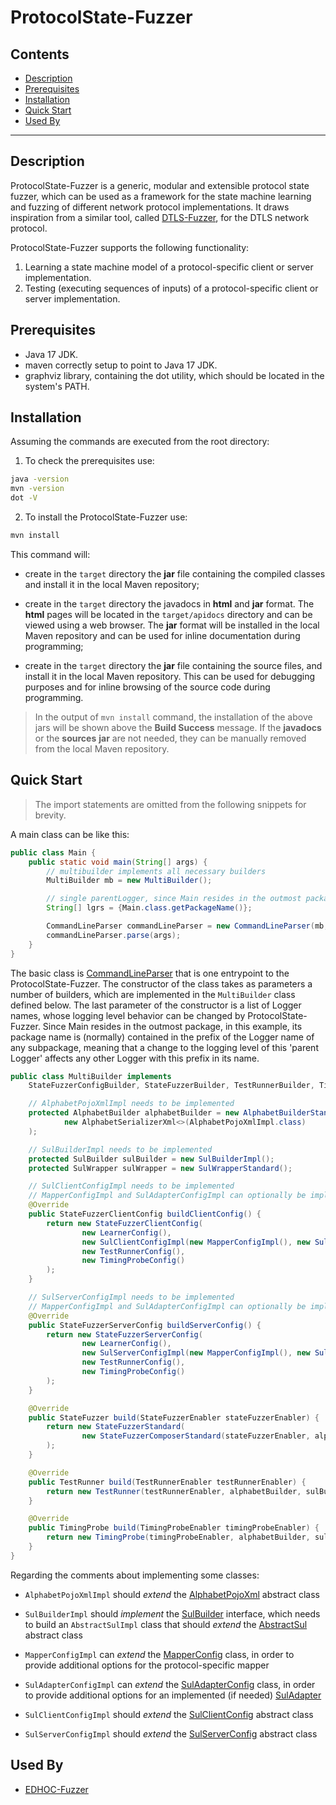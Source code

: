 # ProtocolState-Fuzzer
## Contents

* [Description](#description)
* [Prerequisites](#prerequisites)
* [Installation](#installation)
* [Quick Start](#quick-start)
* [Used By](#used-by)
--------

## Description

ProtocolState-Fuzzer is a generic, modular and extensible protocol state fuzzer,
which can be used as a framework for the state machine learning and fuzzing of
different network protocol implementations.
It draws inspiration from a similar tool, called [DTLS-Fuzzer](https://github.com/assist-project/dtls-fuzzer),
for the DTLS network protocol.

ProtocolState-Fuzzer supports the following functionality:

1. Learning a state machine model of a protocol-specific client or server implementation.
2. Testing (executing sequences of inputs) of a protocol-specific client or server implementation.

## Prerequisites

* Java 17 JDK.
* maven correctly setup to point to Java 17 JDK.
* graphviz library, containing the dot utility, which should be located in the system's PATH.

## Installation

Assuming the commands are executed from the root directory:

1. To check the prerequisites use:
```bash
java -version
mvn -version
dot -V
```

2. To install the ProtocolState-Fuzzer use:
```bash
mvn install
```
This command will:

* create in the `target` directory the **jar** file containing the compiled
  classes and install it in the local Maven repository;

* create in the `target` directory the javadocs in **html** and **jar** format.
  The **html** pages will be located in the `target/apidocs` directory and can
  be viewed using a web browser. The **jar** format will be installed in the
  local Maven repository and can be used for inline documentation during
  programming;

* create in the `target` directory the **jar** file containing the source files,
  and install it in the local Maven repository. This can be used for debugging
  purposes and for inline browsing of the source code during programming.

> In the output of `mvn install` command, the installation of the above jars
  will be shown above the **Build Success** message. If the **javadocs** or the
  **sources** **jar** are not needed, they can be manually removed from the
  local Maven repository.

## Quick Start

> The import statements are omitted from the following snippets for brevity.

A main class can be like this:
```java
public class Main {
    public static void main(String[] args) {
        // multibuilder implements all necessary builders
        MultiBuilder mb = new MultiBuilder();

        // single parentLogger, since Main resides in the outmost package
        String[] lgrs = {Main.class.getPackageName()};

        CommandLineParser commandLineParser = new CommandLineParser(mb, mb, mb, mb, lgrs);
        commandLineParser.parse(args);
    }
}
```

The basic class is
[CommandLineParser](src/main/java/com/github/protocolfuzzing/protocolstatefuzzer/entrypoints/CommandLineParser.java)
that is one entrypoint to the ProtocolState-Fuzzer.
The constructor of the class takes as parameters a number of builders,
which are implemented in the `MultiBuilder` class defined below.
The last parameter of the constructor is a list of Logger names, whose logging
level behavior can be changed by ProtocolState-Fuzzer. Since Main resides in the outmost
package, in this example, its package name is (normally) contained in the prefix of the
Logger name of any subpackage, meaning that a change to the logging level of this 
'parent Logger' affects any other Logger with this prefix in its name.

```java
public class MultiBuilder implements 
    StateFuzzerConfigBuilder, StateFuzzerBuilder, TestRunnerBuilder, TimingProbeBuilder {

    // AlphabetPojoXmlImpl needs to be implemented
    protected AlphabetBuilder alphabetBuilder = new AlphabetBuilderStandard(
            new AlphabetSerializerXml<>(AlphabetPojoXmlImpl.class)
    );

    // SulBuilderImpl needs to be implemented
    protected SulBuilder sulBuilder = new SulBuilderImpl();
    protected SulWrapper sulWrapper = new SulWrapperStandard();

    // SulClientConfigImpl needs to be implemented
    // MapperConfigImpl and SulAdapterConfigImpl can optionally be implemented
    @Override
    public StateFuzzerClientConfig buildClientConfig() {
        return new StateFuzzerClientConfig(
                new LearnerConfig(),
                new SulClientConfigImpl(new MapperConfigImpl(), new SulAdapterConfigImpl()),
                new TestRunnerConfig(),
                new TimingProbeConfig()
        );
    }

    // SulServerConfigImpl needs to be implemented
    // MapperConfigImpl and SulAdapterConfigImpl can optionally be implemented
    @Override
    public StateFuzzerServerConfig buildServerConfig() {
        return new StateFuzzerServerConfig(
                new LearnerConfig(),
                new SulServerConfigImpl(new MapperConfigImpl(), new SulAdapterConfigImpl()),
                new TestRunnerConfig(),
                new TimingProbeConfig()
        );
    }

    @Override
    public StateFuzzer build(StateFuzzerEnabler stateFuzzerEnabler) {
        return new StateFuzzerStandard(
                new StateFuzzerComposerStandard(stateFuzzerEnabler, alphabetBuilder, sulBuilder, sulWrapper)
        );
    }

    @Override
    public TestRunner build(TestRunnerEnabler testRunnerEnabler) {
        return new TestRunner(testRunnerEnabler, alphabetBuilder, sulBuilder, sulWrapper);
    }

    @Override
    public TimingProbe build(TimingProbeEnabler timingProbeEnabler) {
        return new TimingProbe(timingProbeEnabler, alphabetBuilder, sulBuilder, sulWrapper);
    }
}
```

Regarding the comments about implementing some classes:

* `AlphabetPojoXmlImpl` should *extend* the
  [AlphabetPojoXml](src/main/java/com/github/protocolfuzzing/protocolstatefuzzer/components/learner/alphabet/xml/AlphabetPojoXml.java) abstract class

* `SulBuilderImpl` should *implement* the
  [SulBuilder](src/main/java/com/github/protocolfuzzing/protocolstatefuzzer/components/sul/core/SulBuilder.java) interface,
  which needs to build an `AbstractSulImpl` class that should *extend* the
  [AbstractSul](src/main/java/com/github/protocolfuzzing/protocolstatefuzzer/components/sul/core/AbstractSul.java) abstract class

* `MapperConfigImpl` can *extend* the
  [MapperConfig](src/main/java/com/github/protocolfuzzing/protocolstatefuzzer/components/sul/mapper/config/MapperConfig.java) class,
  in order to provide additional options for the protocol-specific mapper

* `SulAdapterConfigImpl` can *extend* the
  [SulAdapterConfig](src/main/java/com/github/protocolfuzzing/protocolstatefuzzer/components/sul/core/config/SulAdapterConfig.java) class,
  in order to provide additional options for an implemented (if needed)
  [SulAdapter](src/main/java/com/github/protocolfuzzing/protocolstatefuzzer/components/sul/core/SulAdapter.java)

* `SulClientConfigImpl` should *extend* the
  [SulClientConfig](src/main/java/com/github/protocolfuzzing/protocolstatefuzzer/components/sul/core/config/SulClientConfig.java) abstract class

* `SulServerConfigImpl` should *extend* the
  [SulServerConfig](src/main/java/com/github/protocolfuzzing/protocolstatefuzzer/components/sul/core/config/SulServerConfig.java) abstract class


## Used By

* [EDHOC-Fuzzer]()
